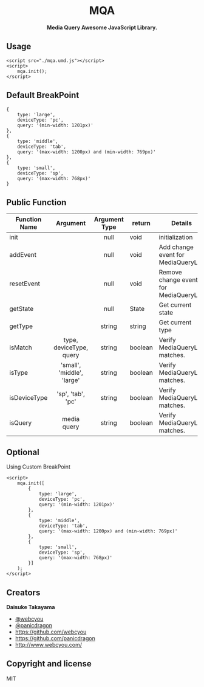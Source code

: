 <div align="center">
  <h1>MQA</h1>
  <p>
    <strong>Media Query Awesome JavaScript Library.</strong>
  </p>
</div>

## Usage

```
<script src="./mqa.umd.js"></script>
<script>
    mqa.init();
</script>
```

## Default BreakPoint

```
{
    type: 'large',
    deviceType: 'pc',
    query: '(min-width: 1201px)'
},
{
    type: 'middle',
    deviceType: 'tab',
    query: '(max-width: 1200px) and (min-width: 769px)'
},
{
    type: 'small',
    deviceType: 'sp',
    query: '(max-width: 768px)'
}
```

## Public Function

| Function Name  | Argument                   | Argument Type  | return  | Details                                | 
| -------------- |:--------------------------:|:--------------:| ------- | -------------------------------------- |
| init           |                            | null           | void    | initialization                         |
| addEvent       |                            | null           | void    | Add change event for MediaQueryList    |
| resetEvent     |                            | null           | void    | Remove change event for MediaQueryList |
| getState       |                            | null           | State   | Get current state                      |
| getType        |                            | string         | string  | Get current type                       |
| isMatch        | type, deviceType, query    | string         | boolean | Verify MediaQueryList matches.         |
| isType         | 'small', 'middle', 'large' | string         | boolean | Verify MediaQueryList matches.         |
| isDeviceType   | 'sp', 'tab', 'pc'          | string         | boolean | Verify MediaQueryList matches.         |
| isQuery        | media query                | string         | boolean | Verify MediaQueryList matches.         |

## Optional

Using Custom BreakPoint

```
<script>
    mqa.init([
        {
            type: 'large',
            deviceType: 'pc',
            query: '(min-width: 1201px)'
        },
        {
            type: 'middle',
            deviceType: 'tab',
            query: '(max-width: 1200px) and (min-width: 769px)'
        },
        {
            type: 'small',
            deviceType: 'sp',
            query: '(max-width: 768px)'
        }]
    );
</script>
```

## Creators

**Daisuke Takayama**
* [@webcyou](https://twitter.com/webcyou)
* [@panicdragon](https://twitter.com/panicdragon)
* <https://github.com/webcyou>
* <https://github.com/panicdragon>
* <http://www.webcyou.com/>

## Copyright and license
MIT
